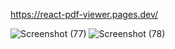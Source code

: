 https://react-pdf-viewer.pages.dev/

![Screenshot (77)](https://user-images.githubusercontent.com/8805744/182713786-9865d644-f9dc-452e-bdaf-eb51e0dd3cf7.png)
![Screenshot (78)](https://user-images.githubusercontent.com/8805744/182714157-276f6935-5722-4be7-af27-b445487a53a2.png)
